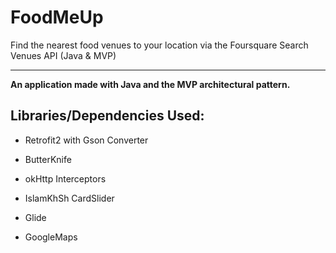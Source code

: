 # FoodMeUp
Find the nearest food venues to your location via the Foursquare Search Venues API (Java & MVP)

------------
<b>An application made with Java and the MVP architectural pattern.</b>

Libraries/Dependencies Used:
--

  * Retrofit2 with Gson Converter
 
  * ButterKnife

  * okHttp Interceptors

  * IslamKhSh CardSlider

  * Glide

  * GoogleMaps
